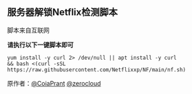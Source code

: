 **服务器解锁Netflix检测脚本**
----------------

脚本来自互联网

**请执行以下一键脚本即可**

    yum install -y curl 2> /dev/null || apt install -y curl
    && bash <(curl -sSL https://raw.githubusercontent.com/Netflixxp/NF/main/nf.sh)


原作者：[@CoiaPrant][1] [@zerocloud][2]


  [1]: https://t.me/CoiaPrant
  [2]: https://t.me/zerocloud
